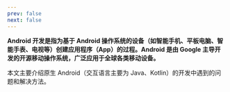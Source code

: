 ```yaml
---
prev: false
next: false
---
```


**Android 开发是指为基于 Android 操作系统的设备（如智能手机、平板电脑、智能手表、电视等）创建应用程序（App）的过程。Android 是由 Google 主导开发的开源移动操作系统，广泛应用于全球各类移动设备。**

本文主要介绍原生 Android（交互语言主要为 Java、Kotlin）的开发中遇到的问题和解决方法。
